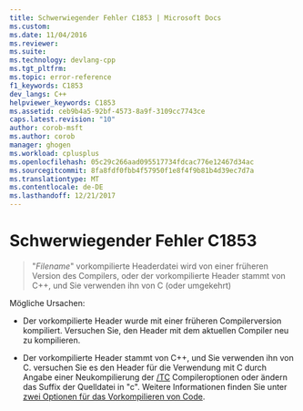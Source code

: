 ```yaml
---
title: Schwerwiegender Fehler C1853 | Microsoft Docs
ms.custom: 
ms.date: 11/04/2016
ms.reviewer: 
ms.suite: 
ms.technology: devlang-cpp
ms.tgt_pltfrm: 
ms.topic: error-reference
f1_keywords: C1853
dev_langs: C++
helpviewer_keywords: C1853
ms.assetid: ceb9b4a5-92bf-4573-8a9f-3109cc7743ce
caps.latest.revision: "10"
author: corob-msft
ms.author: corob
manager: ghogen
ms.workload: cplusplus
ms.openlocfilehash: 05c29c266aad095517734fdcac776e12467d34ac
ms.sourcegitcommit: 8fa8fdf0fbb4f57950f1e8f4f9b81b4d39ec7d7a
ms.translationtype: MT
ms.contentlocale: de-DE
ms.lasthandoff: 12/21/2017
---
```

# <a name="fatal-error-c1853"></a>Schwerwiegender Fehler C1853
  
> "*Filename*" vorkompilierte Headerdatei wird von einer früheren Version des Compilers, oder der vorkompilierte Header stammt von C++, und Sie verwenden ihn von C (oder umgekehrt)  
  
Mögliche Ursachen:  
  
-   Der vorkompilierte Header wurde mit einer früheren Compilerversion kompiliert. Versuchen Sie, den Header mit dem aktuellen Compiler neu zu kompilieren.  
  
-   Der vorkompilierte Header stammt von C++, und Sie verwenden ihn von C. versuchen Sie es den Header für die Verwendung mit C durch Angabe einer Neukompilierung der [/TC](../../build/reference/tc-tp-tc-tp-specify-source-file-type.md) Compileroptionen oder ändern das Suffix der Quelldatei in "c". Weitere Informationen finden Sie unter [zwei Optionen für das Vorkompilieren von Code](../../build/reference/creating-precompiled-header-files.md#two-choices-for-precompiling-code).